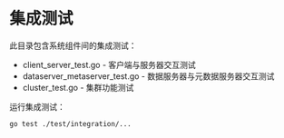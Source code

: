 
# 集成测试

此目录包含系统组件间的集成测试：
- client_server_test.go - 客户端与服务器交互测试
- dataserver_metaserver_test.go - 数据服务器与元数据服务器交互测试
- cluster_test.go - 集群功能测试

运行集成测试：
```bash
go test ./test/integration/...

